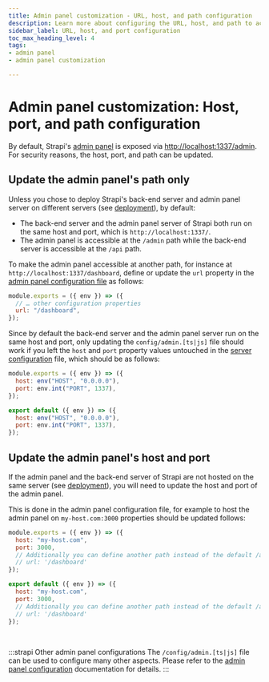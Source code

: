 ```yaml
---
title: Admin panel customization - URL, host, and path configuration
description: Learn more about configuring the URL, host, and path to access Strapi's admin panel.
sidebar_label: URL, host, and port configuration
toc_max_heading_level: 4
tags:
- admin panel 
- admin panel customization

---
```


# Admin panel customization: Host, port, and path configuration

By default, Strapi's [admin panel](/dev-docs/admin-panel-customization) is exposed via [http://localhost:1337/admin](http://localhost:1337/admin). For security reasons, the host, port, and path can be updated.

## Update the admin panel's path only

Unless you chose to deploy Strapi's back-end server and admin panel server on different servers (see [deployment](/dev-docs/admin-panel-customization/deployment)), by default:

- The back-end server and the admin panel server of Strapi both run on the same host and port, which is `http://localhost:1337/`.
- The admin panel is accessible at the `/admin` path while the back-end server is accessible at the `/api` path.

To make the admin panel accessible at another path, for instance at `http://localhost:1337/dashboard`, define or update the `url` property in the [admin panel configuration file](/dev-docs/configurations/admin-panel) as follows:

```js title="/config/admin.js"
module.exports = ({ env }) => ({
  // … other configuration properties
  url: "/dashboard",
});
```

Since by default the back-end server and the admin panel server run on the same host and port, only updating the `config/admin.[ts|js]` file should work if you left the `host` and `port` property values untouched in the [server configuration](/dev-docs/configurations/server) file, which should be as follows:

<Tabs groupId="js-ts">
<TabItem value="js" label="JavaScript">

```js title="/config/server.js"
module.exports = ({ env }) => ({
  host: env("HOST", "0.0.0.0"),
  port: env.int("PORT", 1337),
});
```

</TabItem>

<TabItem value="ts" label="TypeScript">

```js title="/config/server.ts"
export default ({ env }) => ({
  host: env("HOST", "0.0.0.0"),
  port: env.int("PORT", 1337),
});
```

</TabItem>
</Tabs>

## Update the admin panel's host and port

If the admin panel and the back-end server of Strapi are not hosted on the same server (see [deployment](/dev-docs/admin-panel-customization/deployment)), you will need to update the host and port of the admin panel.

This is done in the admin panel configuration file, for example to host the admin panel on `my-host.com:3000` properties should be updated follows:

<Tabs groupId="js-ts">
<TabItem value="js" label="JavaScript">

```js title="./config/admin.js"
module.exports = ({ env }) => ({
  host: "my-host.com",
  port: 3000,
  // Additionally you can define another path instead of the default /admin one 👇
  // url: '/dashboard' 
});
```

</TabItem>

<TabItem value="ts" label="TypeScript">

```js title="./config/admin.ts"
export default ({ env }) => ({
  host: "my-host.com",
  port: 3000,
  // Additionally you can define another path instead of the default /admin one 👇
  // url: '/dashboard'
});
```

</TabItem>
</Tabs>

<br/>

:::strapi Other admin panel configurations
The `/config/admin.[ts|js]` file can be used to configure many other aspects. Please refer to the [admin panel configuration](/dev-docs/configurations/admin-panel) documentation for details.
:::
